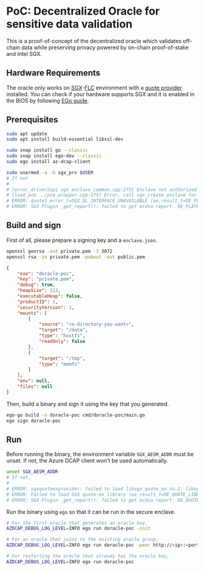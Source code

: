 # PoC: Decentralized Oracle for sensitive data validation

This is a proof-of-concept of the decentralized oracle which validates off-chain data while preserving privacy powered by on-chain proof-of-stake and Intel SGX.


## Hardware Requirements

The oracle only works on [SGX](https://www.intel.com/content/www/us/en/developer/tools/software-guard-extensions/overview.html)-[FLC](https://github.com/intel/linux-sgx/blob/master/psw/ae/ref_le/ref_le.md) environment with a [quote provider](https://docs.edgeless.systems/ego/#/reference/attest) installed.
You can check if your hardware supports SGX and it is enabled in the BIOS by following [EGo guide](https://docs.edgeless.systems/ego/#/getting-started/troubleshoot?id=hardware).


## Prerequisites

```bash
sudo apt update
sudo apt install build-essential libssl-dev

sudo snap install go --classic
sudo snap install ego-dev --classic
sudo ego install az-dcap-client

sudo usermod -a -G sgx_prv $USER
# If not
#
# [error_driver2api sgx_enclave_common.cpp:273] Enclave not authorized to run, .e.g. provisioning enclave hosted in app without access rights to /dev/sgx_provision. You need add the user id to group sgx_prv or run the app as root.
# [load_pce ../pce_wrapper.cpp:175] Error, call sgx_create_enclave for PCE fail [load_pce], SGXError:4004.
# ERROR: quote3_error_t=SGX_QL_INTERFACE_UNAVAILABLE (oe_result_t=OE_PLATFORM_ERROR) [openenclave-src/host/sgx/sgxquote.c:oe_sgx_qe_get_target_info:706]
# ERROR: SGX Plugin _get_report(): failed to get ecdsa report. OE_PLATFORM_ERROR (oe_result_t=OE_PLATFORM_ERROR) [openenclave-src/enclave/sgx/attester.c:_get_report:320]
```


## Build and sign

First of all, please prepare a signing key and a `enclave.json`.
```bash
openssl genrsa -out private.pem -3 3072
openssl rsa -in private.pem -pubout -out public.pem
```
```json
{
	"exe": "doracle-poc",
	"key": "private.pem",
	"debug": true,
	"heapSize": 512,
	"executableHeap": false,
	"productID": 1,
	"securityVersion": 1,
	"mounts": [
		{
			"source": "<a-directory-you-want>",
			"target": "/data",
			"type": "hostfs",
			"readOnly": false
		},
		{
			"target": "/tmp",
			"type": "memfs"
		}
	],
	"env": null,
	"files": null
}
```

Then, build a binary and sign it using the key that you generated.
```bash
ego-go build -o doracle-poc cmd/doracle-poc/main.go
ego sign doracle-poc
```


## Run

Before running the binary, the environment variable `SGX_AESM_ADDR` must be unset.
If not, the Azure DCAP client won't be used automatically.
```bash
unset SGX_AESM_ADDR
# If not,
#
# ERROR: sgxquoteexprovider: failed to load libsgx_quote_ex.so.1: libsgx_quote_ex.so.1: cannot open shared object file: No such file or directory [openenclave-src/host/sgx/linux/sgxquoteexloader.c:oe_sgx_load_quote_ex_library:118]
# ERROR: Failed to load SGX quote-ex library (oe_result_t=OE_QUOTE_LIBRARY_LOAD_ERROR) [openenclave-src/host/sgx/sgxquote.c:oe_sgx_qe_get_target_info:688]
# ERROR: SGX Plugin _get_report(): failed to get ecdsa report. OE_QUOTE_LIBRARY_LOAD_ERROR (oe_result_t=OE_QUOTE_LIBRARY_LOAD_ERROR) [openenclave-src/enclave/sgx/attester.c:_get_report:320]
```

Run the binary using `ego` so that it can be run in the secure enclave.
```bash
# For the first oracle that generates an oracle key,
AZDCAP_DEBUG_LOG_LEVEL=INFO ego run doracle-poc -init

# For an oracle that joins to the existing oracle group,
AZDCAP_DEBUG_LOG_LEVEL=INFO ego run doracle-poc -peer http://<ip>:<port>

# For restarting the oracle that already has the oracle key,
AZDCAP_DEBUG_LOG_LEVEL=INFO ego run doracle-poc
```
